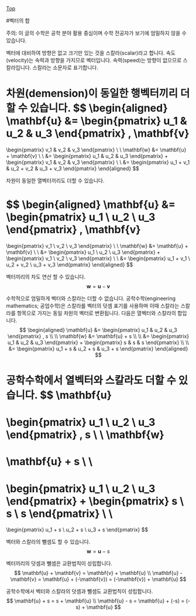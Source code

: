 [Top](index.md)

#벡터의 합

주의: 이 글의 수학은 공학 분야 활용 중심이며 수학 전공자가 보기에 엄밀하지 않을 수 있습니다.

벡터에 대비하여 방향은 없고 크기만 있는 것을 스칼라(scalar)라고 합니다. 속도(velocity)는 속력과 방향을 가지므로 벡터입니다. 속력(speed)는 방향이 없으므로 스칼라입니다. 스칼라는 소문자로 표기합니다.

차원(demension)이 동일한 행벡터끼리 더할 수 있습니다.
$$
\begin{aligned}
\mathbf{u}
&=
\begin{pmatrix}
  u_1 &
  u_2 &
  u_3
\end{pmatrix}
,
\mathbf{v}
=
\begin{pmatrix}
  v_1 &
  v_2 &
  v_3
\end{pmatrix}
\\
\\
\mathbf{w}
&=
\mathbf{u} + \mathbf{v}
\\
\\
&=
\begin{pmatrix}
  u_1 &
  u_2 &
  u_3
\end{pmatrix}
+
\begin{pmatrix}
  v_1 &
  v_2 &
  v_3
\end{pmatrix}
\\
\\
&=
\begin{pmatrix}
  u_1 + v_1 &
  u_2 + v_2 &
  u_3 + v_3
\end{pmatrix}
\end{aligned}
$$

<p>차원이 동일한 열벡터끼리도 더할 수 있습니다.</p> 

$$
\begin{aligned}
\mathbf{u}
&=
\begin{pmatrix}
  u_1 \\
  u_2 \\
  u_3
\end{pmatrix}
,
\mathbf{v}
=
\begin{pmatrix}
  v_1 \\
  v_2 \\
  v_3
\end{pmatrix}
\\
\\
\mathbf{w}
&=
\mathbf{u} + \mathbf{v}
\\
\\
&=
\begin{pmatrix}
  u_1 \\
  u_2 \\
  u_3
\end{pmatrix}
+
\begin{pmatrix}
  v_1 \\
  v_2 \\
  v_3
\end{pmatrix}
\\
\\
&=
\begin{pmatrix}
  u_1 + v_1 \\
  u_2 + v_2 \\
  u_3 + v_3
\end{pmatrix}
\end{aligned}
$$

벡터끼리의 차도 연산 할 수 있습니다.
$$
\mathbf{w} = \mathbf{u} - \mathbf{v}
$$

수학적으로 엄밀하게 벡터와 스칼라는 더할 수 없습니다. 공학수학(engineering mathematics; 공업수학)은 스칼라를 벡터의 덧셈 표기를 사용하며 이때 스칼라는 스칼라를 항목으로 가지는 동일 차원의 벡터로 변환됩니다. 다음은 열벡터와 스칼라의 합입니다.
$$
\begin{aligned}
\mathbf{u}
&=
\begin{pmatrix}
  u_1 &
  u_2 &
  u_3
\end{pmatrix}
,
s
\\
\\
\mathbf{w}
&=
\mathbf{u} + s
\\
\\
&=
\begin{pmatrix}
  u_1 &
  u_2 &
  u_3
\end{pmatrix}
+
\begin{pmatrix}
  s &
  s &
  s
\end{pmatrix}
\\
\\
&=
\begin{pmatrix}
  u_1 + s &
  u_2 + s &
  u_3 + s
\end{pmatrix}
\end{aligned}
$$

공학수학에서 열벡터와 스칼라도 더할 수 있습니다.
$$
\mathbf{u}
=
\begin{pmatrix}
  u_1 \\
  u_2 \\
  u_3
\end{pmatrix}
,
s
\\
\\
\mathbf{w}
=
\mathbf{u} + s
\\
\\
=
\begin{pmatrix}
  u_1 \\
  u_2 \\
  u_3
\end{pmatrix}
+
\begin{pmatrix}
  s \\
  s \\
  s
\end{pmatrix}
\\
\\
=
\begin{pmatrix}
  u_1 + s \\
  u_2 + s \\
  u_3 + s
\end{pmatrix}
$$

벡터와 스칼라의 뺄셈도 할 수 있습니다.
$$
\mathbf{w} = \mathbf{u} - s
$$

벡터끼리의 덧셈과 뺄셈은 교환법칙이 성립합니다.
$$
\mathbf{u} + \mathbf{v} = \mathbf{v} + \mathbf{u}
\\
\mathbf{u} - \mathbf{v} = \mathbf{u} + (-\mathbf{v}) = (-\mathbf{v}) + \mathbf{u}
$$

공학수학에서 벡터와 스칼라의 덧셈과 뺄셈도 교환법칙이 성립합니다.
$$
\mathbf{u} + s = s + \mathbf{u}
\\
\mathbf{u} - s = \mathbf{u} + (-s) = (-s) + \mathbf{u}
$$


